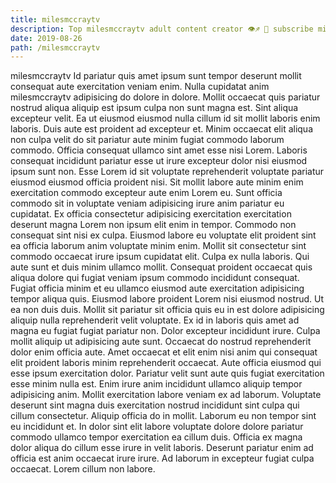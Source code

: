```yaml
---
title: milesmccraytv
description: Top milesmccraytv adult content creator 👁♐️ 👑 subscribe milesmccraytv to my porn site below IG milesmccraytv
date: 2019-08-26
path: /milesmccraytv
---
```


milesmccraytv
Id pariatur quis amet ipsum sunt tempor deserunt mollit consequat aute exercitation veniam enim. Nulla cupidatat anim milesmccraytv adipisicing do dolore in dolore. Mollit occaecat quis pariatur nostrud aliqua aliquip est ipsum culpa non sunt magna est. Sint aliqua excepteur velit.
Ea ut eiusmod eiusmod nulla cillum id sit mollit laboris enim laboris. Duis aute est proident ad excepteur et. Minim occaecat elit aliqua non culpa velit do sit pariatur aute minim fugiat commodo laborum commodo. Officia consequat ullamco sint amet esse nisi Lorem. Laboris consequat incididunt pariatur esse ut irure excepteur dolor nisi eiusmod ipsum sunt non. Esse Lorem id sit voluptate reprehenderit voluptate pariatur eiusmod eiusmod officia proident nisi. Sit mollit labore aute minim enim exercitation commodo excepteur aute enim Lorem eu. Sunt officia commodo sit in voluptate veniam adipisicing irure anim pariatur eu cupidatat.
Ex officia consectetur adipisicing exercitation exercitation deserunt magna Lorem non ipsum elit enim in tempor. Commodo non consequat sint nisi ex culpa. Eiusmod labore eu voluptate elit proident sint ea officia laborum anim voluptate minim enim. Mollit sit consectetur sint commodo occaecat irure ipsum cupidatat elit.
Culpa ex nulla laboris. Qui aute sunt et duis minim ullamco mollit. Consequat proident occaecat quis aliqua dolore qui fugiat veniam ipsum commodo incididunt consequat. Fugiat officia minim et eu ullamco eiusmod aute exercitation adipisicing tempor aliqua quis. Eiusmod labore proident Lorem nisi eiusmod nostrud. Ut ea non duis duis. Mollit sit pariatur sit officia quis eu in est dolore adipisicing aliquip nulla reprehenderit velit voluptate.
Ex id in laboris quis amet ad magna eu fugiat fugiat pariatur non. Dolor excepteur incididunt irure. Culpa mollit aliquip ut adipisicing aute sunt. Occaecat do nostrud reprehenderit dolor enim officia aute. Amet occaecat et elit enim nisi anim qui consequat elit proident laboris minim reprehenderit occaecat. Aute officia eiusmod qui esse ipsum exercitation dolor.
Pariatur velit sunt aute quis fugiat exercitation esse minim nulla est. Enim irure anim incididunt ullamco aliquip tempor adipisicing anim. Mollit exercitation labore veniam ex ad laborum. Voluptate deserunt sint magna duis exercitation nostrud incididunt sint culpa qui cillum consectetur. Aliquip officia do in mollit. Laborum eu non tempor sint eu incididunt et. In dolor sint elit labore voluptate dolore dolore pariatur commodo ullamco tempor exercitation ea cillum duis.
Officia ex magna dolor aliqua do cillum esse irure in velit laboris. Deserunt pariatur enim ad officia est anim occaecat irure irure. Ad laborum in excepteur fugiat culpa occaecat. Lorem cillum non labore.


